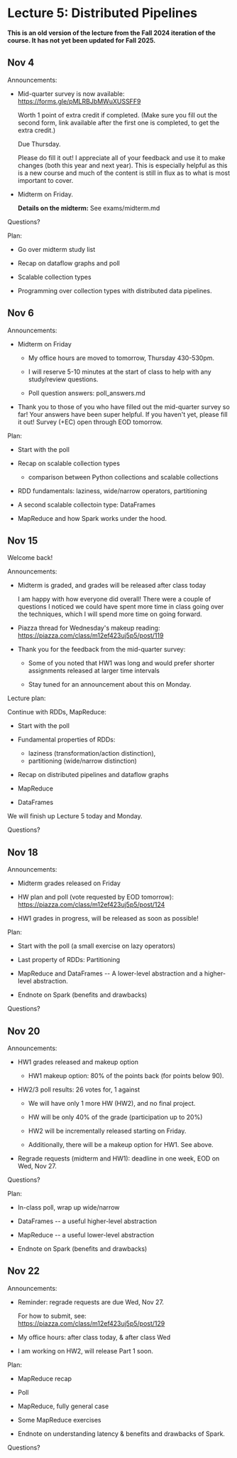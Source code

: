 # Lecture 5: Distributed Pipelines

**This is an old version of the lecture from the Fall 2024 iteration of the course. It has not yet been updated for Fall 2025.**

## Nov 4

Announcements:

- Mid-quarter survey is now available:
  https://forms.gle/pMLRBJbMWuXUSSFF9

  Worth 1 point of extra credit if completed.
  (Make sure you fill out the second form, link available after the first one is completed, to get the extra credit.)

  Due Thursday.

  Please do fill it out! I appreciate all of your feedback and
  use it to make changes (both this year and next year).
  This is especially helpful as this is a new course and much
  of the content is still in flux as to what is most important
  to cover.

- Midterm on Friday.

  **Details on the midterm:**
  See exams/midterm.md

Questions?

Plan:

- Go over midterm study list

- Recap on dataflow graphs and poll

- Scalable collection types

- Programming over collection types with distributed data pipelines.

## Nov 6

Announcements:

- Midterm on Friday

    + My office hours are moved to tomorrow, Thursday 430-530pm.

    + I will reserve 5-10 minutes at the start of class to help with any study/review questions.

    + Poll question answers: poll_answers.md

- Thank you to those of you who have filled out the mid-quarter survey so far!
    Your answers have been super helpful.
    If you haven't yet, please fill it out!
    Survey (+EC) open through EOD tomorrow.

Plan:

- Start with the poll

- Recap on scalable collection types

    + comparison between Python collections and scalable collections

- RDD fundamentals: laziness, wide/narrow operators, partitioning

- A second scalable collectoin type: DataFrames

- MapReduce and how Spark works under the hood.

## Nov 15

Welcome back!

Announcements:

- Midterm is graded, and grades will be released after class today

  I am happy with how everyone did overall!
  There were a couple of questions I noticed we could have spent more time in class going over
  the techniques, which I will spend more time on going forward.

- Piazza thread for Wednesday's makeup reading: https://piazza.com/class/m12ef423uj5p5/post/119

- Thank you for the feedback from the mid-quarter survey:

  + Some of you noted that HW1 was long and would prefer shorter assignments released at larger time intervals

  + Stay tuned for an announcement about this on Monday.

Lecture plan:

Continue with RDDs, MapReduce:

- Start with the poll

- Fundamental properties of RDDs:
  + laziness (transformation/action distinction),
  + partitioning (wide/narrow distinction)

- Recap on distributed pipelines and dataflow graphs

- MapReduce

- DataFrames

We will finish up Lecture 5 today and Monday.

Questions?

## Nov 18

Announcements:

- Midterm grades released on Friday

- HW plan and poll (vote requested by EOD tomorrow): https://piazza.com/class/m12ef423uj5p5/post/124

- HW1 grades in progress, will be released as soon as possible!

Plan:

- Start with the poll (a small exercise on lazy operators)

- Last property of RDDs: Partitioning

- MapReduce and DataFrames -- A lower-level abstraction and a higher-level abstraction.

- Endnote on Spark (benefits and drawbacks)

Questions?

## Nov 20

Announcements:

- HW1 grades released and makeup option

  + HW1 makeup option: 80% of the points back (for points below 90).

- HW2/3 poll results: 26 votes for, 1 against

  + We will have only 1 more HW (HW2), and no final project.

  + HW will be only 40% of the grade (participation up to 20%)

  + HW2 will be incrementally released starting on Friday.

  + Additionally, there will be a makeup option for HW1. See above.

- Regrade requests (midterm and HW1): deadline in one week, EOD on Wed, Nov 27.

Questions?

Plan:

- In-class poll, wrap up wide/narrow

- DataFrames -- a useful higher-level abstraction

- MapReduce -- a useful lower-level abstraction

- Endnote on Spark (benefits and drawbacks)

## Nov 22

Announcements:

- Reminder: regrade requests are due Wed, Nov 27.

  For how to submit, see: https://piazza.com/class/m12ef423uj5p5/post/129

+ My office hours: after class today, & after class Wed

+ I am working on HW2, will release Part 1 soon.

Plan:

- MapReduce recap

- Poll

- MapReduce, fully general case

- Some MapReduce exercises

- Endnote on understanding latency & benefits and drawbacks of Spark.

Questions?
